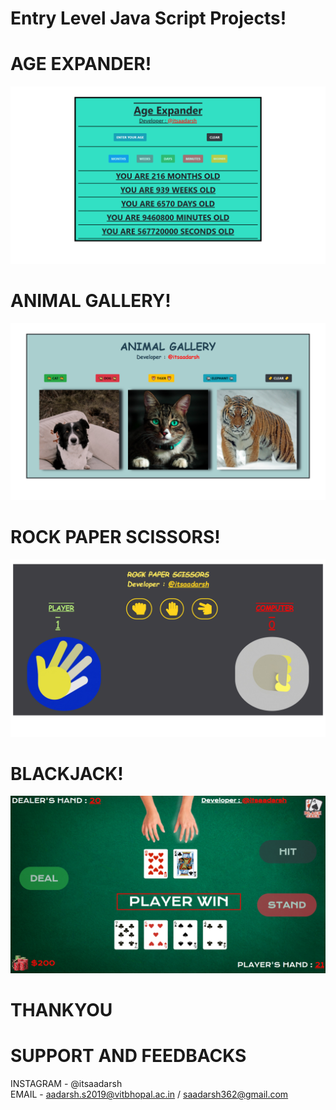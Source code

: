 # Entry Level Java Script Projects!  
# AGE EXPANDER!  
![](img/ae.png)  
# ANIMAL GALLERY!
![](img/ag.png)
# ROCK PAPER SCISSORS!  
![](img/rps.png)  
# BLACKJACK!
![](img/bj.png)  
# THANKYOU
# SUPPORT AND FEEDBACKS
INSTAGRAM - @itsaadarsh  
EMAIL - aadarsh.s2019@vitbhopal.ac.in / saadarsh362@gmail.com
